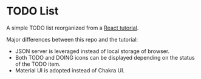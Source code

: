# TODO List

A simple TODO list reorganized from a [React tutorial]([https://](https://zh-tw.coderbridge.com/series/baa71d69e008468ea0c69a4f98882863/posts/6f6d77167394498f958b402200d3e137)).

Major differences between this repo and the tutorial:
* JSON server is leveraged instead of local storage of browser.
* Both TODO and DOING icons can be displayed depending on the status of the TODO item.
* Material UI is adopted instead of Chakra UI.